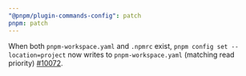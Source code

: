```yaml
---
"@pnpm/plugin-commands-config": patch
pnpm: patch
---
```


When both `pnpm-workspace.yaml` and `.npmrc` exist, `pnpm config set --location=project` now writes to `pnpm-workspace.yaml` (matching read priority) [#10072](https://github.com/pnpm/pnpm/issues/10072).
